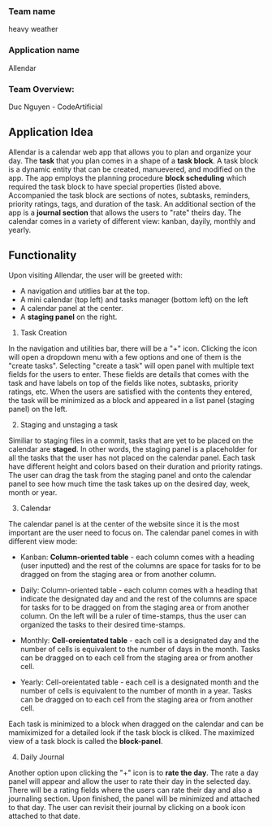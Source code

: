 ### Team name
heavy weather

### Application name
Allendar

### Team Overview:
Duc Nguyen - CodeArtificial

## Application Idea 
Allendar is a calendar web app that allows you to plan and organize your day. The **task** that you plan comes in a shape of a **task block**. A task block is a dynamic entity that can be created, manuevered, and modified on the app. The app employs the planning procedure **block scheduling** which required the task block to have special properties (listed above. Accompanied the task block are sections of notes, subtasks, reminders, priority ratings, tags, and duration of the task. An additional section of the app is a **journal section** that allows the users to "rate" theirs day. The calendar comes in a variety of different view: kanban, dayily, monthly and yearly.

## Functionality 
Upon visiting Allendar, the user will be greeted with:
- A navigation and utitlies bar at the top.
- A mini calendar (top left) and tasks manager (bottom left) on the left
- A calendar panel at the center.
- A **staging panel** on the right.

1. Task Creation

In the navigation and utilities bar, there will be a "+" icon. Clicking the icon will open a dropdown menu with a few options and one of them is the "create tasks". Selecting "create a task" will open panel with multiple text fields for the users to enter. These fields are details that comes with the task and have labels on top of the fields like notes, subtasks, priority ratings, etc. When the users are satisfied with the contents they entered, the task will be minimized as a block and appeared in a list panel (staging panel) on the left.

2. Staging and unstaging a task

Similiar to staging files in a commit, tasks that are yet to be placed on the calendar are **staged**. In other words, the staging panel is a placeholder for all the tasks that the user has not placed on the calendar panel. Each task have different height and colors based on their duration and priority ratings. The user can drag the task from the staging panel and onto the calendar panel to see how much time the task takes up on the desired day, week, month or year. 

3. Calendar
 
The calendar panel is at the center of the website since it is the most important are the user need to focus on. The calendar panel comes in with different view mode:

- Kanban: **Column-oriented table** - each column comes with a heading (user inputted) and the rest of the columns are space for tasks for to be dragged on from the staging area or from another column. 

- Daily: Column-oriented table - each column comes with a heading that indicate the designated day and and the rest of the columns are space for tasks for to be dragged on from the staging area or from another column. On the left will be a ruler of time-stamps, thus the user can organized the tasks to their desired time-stamps. 

- Monthly: **Cell-oreientated table** - each cell is a designated day and the number of cells is equivalent to the number of days in the month. Tasks can be dragged on to each cell from the staging area or from another cell. 

- Yearly: Cell-oreientated table - each cell is a designated month and the number of cells is equivalent to the number of month in a year. Tasks can be dragged on to each cell from the staging area or from another cell. 

Each task is minimized to a block when dragged on the calendar and can be mamiximized for a detailed look if the task block is cliked. The maximized view of a task block is called the **block-panel**.

4. Daily Journal

Another option upon clicking the "+" icon is to **rate the day**. The rate a day panel will appear and allow the user to rate their day in the selected day. There will be a rating fields where the users can rate their day and also a journaling section. Upon finished, the panel will be minimized and attached to that day. The user can revisit their journal by clicking on a book icon attached to that date. 
